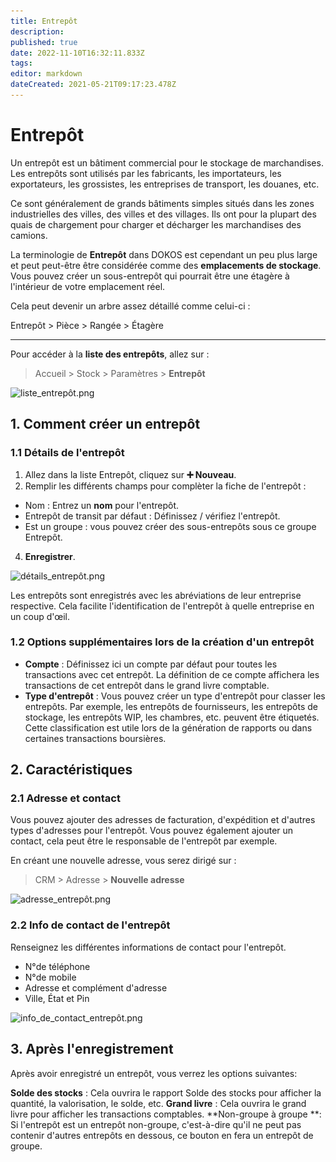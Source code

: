 ```yaml
---
title: Entrepôt
description: 
published: true
date: 2022-11-10T16:32:11.833Z
tags: 
editor: markdown
dateCreated: 2021-05-21T09:17:23.478Z
---
```


# Entrepôt
Un entrepôt est un bâtiment commercial pour le stockage de marchandises. Les entrepôts sont utilisés par les fabricants, les importateurs, les exportateurs, les grossistes, les entreprises de transport, les douanes, etc.

Ce sont généralement de grands bâtiments simples situés dans les zones industrielles des villes, des villes et des villages. Ils ont pour la plupart des quais de chargement pour charger et décharger les marchandises des camions.

La terminologie de **Entrepôt** dans DOKOS est cependant un peu plus large et peut peut-être être considérée comme des **emplacements de stockage**. Vous pouvez créer un sous-entrepôt qui pourrait être une étagère à l'intérieur de votre emplacement réel.

Cela peut devenir un arbre assez détaillé comme celui-ci :

Entrepôt > Pièce > Rangée > Étagère

---

Pour accéder à la **liste des entrepôts**, allez sur :

> Accueil > Stock > Paramètres > **Entrepôt**

![liste_entrepôt.png](/content/stocks/warehouse/liste_entrepôt.png)

## 1. Comment créer un entrepôt

### 1.1 Détails de l'entrepôt

1. Allez dans la liste Entrepôt, cliquez sur **:heavy_plus_sign: Nouveau**.
2. Remplir les différents champs pour complèter la fiche de l'entrepôt :
- Nom : Entrez un **nom** pour l'entrepôt.
- Entrepôt de transit par défaut : Définissez / vérifiez l'entrepôt.
- Est un groupe : vous pouvez créer des sous-entrepôts sous ce groupe Entrepôt.
4. **Enregistrer**.

![détails_entrepôt.png](/content/stocks/warehouse/détails_entrepôt.png)

Les entrepôts sont enregistrés avec les abréviations de leur entreprise respective. Cela facilite l'identification de l'entrepôt à quelle entreprise en un coup d'œil.

### 1.2 Options supplémentaires lors de la création d'un entrepôt

- **Compte** : Définissez ici un compte par défaut pour toutes les transactions avec cet entrepôt. La définition de ce compte affichera les transactions de cet entrepôt dans le grand livre comptable. 
- **Type d'entrepôt** : Vous pouvez créer un type d'entrepôt pour classer les entrepôts. Par exemple, les entrepôts de fournisseurs, les entrepôts de stockage, les entrepôts WIP, les chambres, etc. peuvent être étiquetés. Cette classification est utile lors de la génération de rapports ou dans certaines transactions boursières.

## 2. Caractéristiques

### 2.1 Adresse et contact

Vous pouvez ajouter des adresses de facturation, d'expédition et d'autres types d'adresses pour l'entrepôt. Vous pouvez également ajouter un contact, cela peut être le responsable de l'entrepôt par exemple.

En créant une nouvelle adresse, vous serez dirigé sur :
> CRM > Adresse > **Nouvelle adresse**

![adresse_entrepôt.png](/content/stocks/warehouse/adresse_entrepôt.png)

### 2.2 Info de contact de l'entrepôt

Renseignez les différentes informations de contact pour l'entrepôt.

- N°de téléphone
- N°de mobile
- Adresse et complément d'adresse
- Ville, État et Pin

![info_de_contact_entrepôt.png](/content/stocks/warehouse/info_de_contact_entrepôt.png)

## 3. Après l'enregistrement

Après avoir enregistré un entrepôt, vous verrez les options suivantes:

**Solde des stocks** : Cela ouvrira le rapport Solde des stocks pour afficher la quantité, la valorisation, le solde, etc.
**Grand livre** : Cela ouvrira le grand livre pour afficher les transactions comptables.
**Non-groupe à groupe **: Si l'entrepôt est un entrepôt non-groupe, c'est-à-dire qu'il ne peut pas contenir d'autres entrepôts en dessous, ce bouton en fera un entrepôt de groupe.







